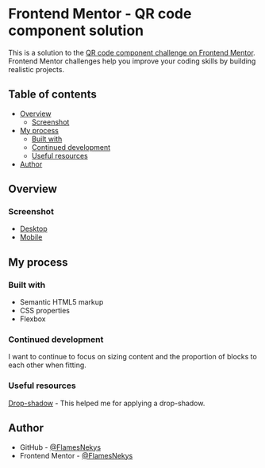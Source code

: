 # Frontend Mentor - QR code component solution

This is a solution to the [QR code component challenge on Frontend Mentor](https://www.frontendmentor.io/challenges/qr-code-component-iux_sIO_H). Frontend Mentor challenges help you improve your coding skills by building realistic projects.

## Table of contents

-   [Overview](#overview)
    -   [Screenshot](#screenshot)
-   [My process](#my-process)
    -   [Built with](#built-with)
    -   [Continued development](#continued-development)
    -   [Useful resources](#useful-resources)
-   [Author](#author)

## Overview

### Screenshot

-   [Desktop](./images/screenshot-desktop.png)
-   [Mobile](./images/screenshot-mobile.png)

## My process

### Built with

-   Semantic HTML5 markup
-   CSS properties
-   Flexbox

### Continued development

I want to continue to focus on sizing content and the proportion of blocks to each other when fitting.

### Useful resources

[Drop-shadow](https://developer.mozilla.org/en-US/docs/Web/CSS/filter-function/drop-shadow) - This helped me for applying a drop-shadow.

## Author

-   GitHub - [@FlamesNekys](https://github.com/FlamesNekys)
-   Frontend Mentor - [@FlamesNekys](https://www.frontendmentor.io/profile/FlamesNekys)

